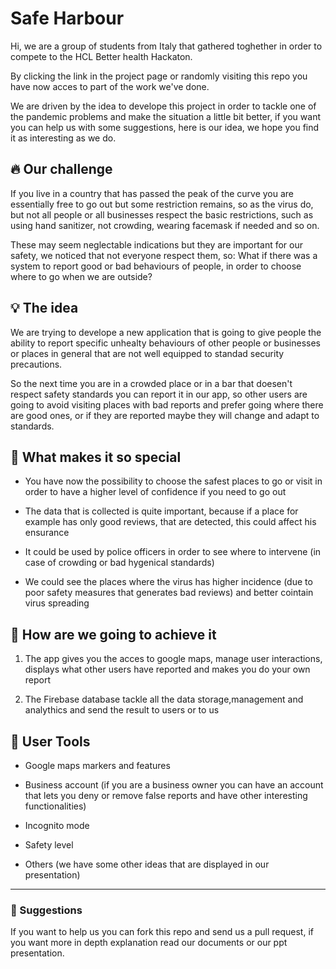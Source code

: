 # Safe Harbour

Hi, we are a group of students from Italy that gathered toghether in order to compete to the HCL Better health Hackaton.

By clicking the link in the project page or randomly visiting this repo you have now acces to part of the work we've done.

We are driven by the idea to develope this project in order to tackle one of the pandemic problems and make the situation a little bit better, if you want you can help us with some suggestions, here is our idea, we hope you find it as interesting as we do.  

## :fire: Our challenge

If you live in a country that has passed the peak of the curve you are essentially free to go out but some restriction remains, so as the virus do, but not all people or all businesses respect the basic restrictions, such as using hand sanitizer, not crowding, wearing facemask if needed and so on. 

These may seem neglectable indications but they are important for our safety, we noticed that not everyone respect them, so: What if there was a system to report good or bad behaviours of people, in order to choose where to go when we are outside? 

## :bulb: The idea

We are trying to develope a new application that is going to give people the ability to report specific unhealty behaviours of other people or businesses or places in general that are not well equipped to standad security precautions. 

So the next time you are in a crowded place or in a bar that doesen't respect safety standards you can report it in our app, so other users are going to avoid visiting places with bad reports and prefer going where there are good ones, or if they are reported maybe they will change and adapt to standards.

## :gem: What makes it so special

* You have now the possibility to choose the safest places to go or visit in order to have a higher level  of confidence if you need to go out

* The data that is collected is quite important, because if a place for example has only good reviews, that are detected, this could affect his ensurance

* It could be used by police officers in order to see where to intervene (in case of crowding or bad hygenical standards)

* We could see the places where the virus has higher incidence (due to poor safety measures that generates bad reviews) and better cointain virus spreading

## :trumpet: How are we going to achieve it

1) The app gives you the acces to google maps, manage user interactions, displays what other users have reported and makes you do your own report

2) The Firebase database tackle all the data storage,management and analythics and send the result to users or to us

## :triangular_ruler: User Tools

* Google maps markers and features

* Business account (if you are a business owner you can have an account that lets you deny or remove false reports and have other interesting functionalities)

* Incognito mode

* Safety level

* Others (we have some other ideas that are displayed in our presentation)

___

### :speech_balloon: Suggestions

If you want to help us you can fork this repo and send us a pull request, if you want more in depth explanation read our documents or our ppt presentation.
